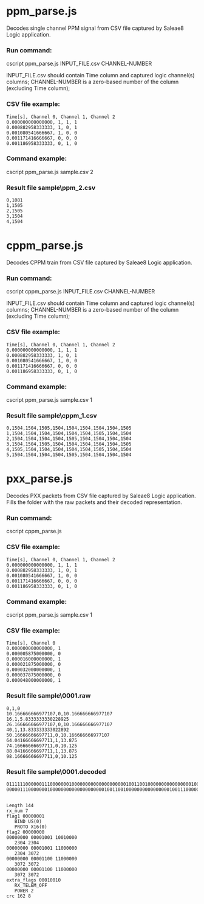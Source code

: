 # ppm_parse.js 
Decodes single channel PPM signal from CSV file captured by Saleae8 Logic application.

### Run command:

cscript ppm_parse.js INPUT_FILE.csv CHANNEL-NUMBER

INPUT_FILE.csv should contain Time column and captured logic channel(s) columns;
CHANNEL-NUMBER is a zero-based number of the column (excluding Time column);

### CSV file example:

```
Time[s], Channel 0, Channel 1, Channel 2
0.000000000000000, 1, 1, 1
0.000882958333333, 1, 0, 1
0.001080541666667, 1, 0, 0
0.001171416666667, 0, 0, 0
0.001186958333333, 0, 1, 0
```

### Command example: 

cscript ppm_parse.js sample.csv 2

### Result file sample\ppm_2.csv

```
0,1081
1,1505
2,1505
3,1504
4,1504
```

# cppm_parse.js  

Decodes CPPM train from CSV file captured by Saleae8 Logic application.

### Run command:

cscript cppm_parse.js INPUT_FILE.csv CHANNEL-NUMBER

INPUT_FILE.csv should contain Time column and captured logic channel(s) columns;
CHANNEL-NUMBER is a zero-based number of the column (excluding Time column);

### CSV file example:

```
Time[s], Channel 0, Channel 1, Channel 2
0.000000000000000, 1, 1, 1
0.000882958333333, 1, 0, 1
0.001080541666667, 1, 0, 0
0.001171416666667, 0, 0, 0
0.001186958333333, 0, 1, 0
```

### Command example: 

cscript ppm_parse.js sample.csv 1

### Result file sample\cppm_1.csv

```
0,1504,1504,1505,1504,1504,1504,1504,1504,1505
1,1504,1504,1504,1504,1504,1504,1505,1504,1504
2,1504,1504,1504,1504,1505,1504,1504,1504,1504
3,1504,1504,1505,1504,1504,1504,1504,1504,1505
4,1505,1504,1504,1504,1504,1504,1505,1504,1504
5,1504,1504,1504,1504,1505,1504,1504,1504,1504
```

# pxx_parse.js 

Decodes PXX packets from CSV file captured by Saleae8 Logic application. Fills the folder with the raw packets and their decoded representation.

### Run command:

cscript cppm_parse.js

### CSV file example:

```
Time[s], Channel 0, Channel 1, Channel 2
0.000000000000000, 1, 1, 1
0.000882958333333, 1, 0, 1
0.001080541666667, 1, 0, 0
0.001171416666667, 0, 0, 0
0.001186958333333, 0, 1, 0
```

### Command example: 

cscript ppm_parse.js sample.csv 1

### CSV file example:

```
Time[s], Channel 0
0.000000000000000, 1
0.000005875000000, 0
0.000016000000000, 1
0.000021875000000, 0
0.000032000000000, 1
0.000037875000000, 0
0.000048000000000, 1
```

### Result file sample\0001.raw

```
0,1,0
10.166666666977107,0,10.166666666977107
16,1,5.8333333330228925
26.166666666977107,0,10.166666666977107
40,1,13.833333333022892
50.16666666697711,0,10.166666666977107
64.04166666697711,1,13.875
74.16666666697711,0,10.125
88.04166666697711,1,13.875
98.16666666697711,0,10.125
```

### Result file sample\0001.decoded

```
0111111000000111000000010000000000000000000010011001000000000000000010011100000000000000000011001100000000000000000011001100000000010010101000100000100001111110
000001110000000100000000000000000000100110010000000000000000100111000000000000000000110011000000000000000000110011000000000100101010001000001000


Length 144
rx_num 7
flag1 00000001
   BIND US(0)
   PROTO X16(0)
flag2 00000000
00000000 00001001 10010000
   2304 2304
00000000 00001001 11000000
   2304 3072
00000000 00001100 11000000
   3072 3072
00000000 00001100 11000000
   3072 3072
extra_flags 00010010
   RX_TELEM_OFF
   POWER 2
crc 162 8
```

